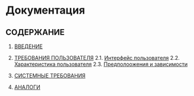# Документация

## СОДЕРЖАНИЕ

1. [ВВЕДЕНИЕ](#1)

2. [ТРЕБОВАНИЯ ПОЛЬЗОВАТЕЛЯ](#2)
    2.1. [Интерфейс пользователя](#2.1)
    2.2. [Характеристика пользователя](#2.2)
    2.3. [Предполоожения и зависимости](#2.3)
    
3. [СИСТЕМНЫЕ ТРЕБОВАНИЯ](#3)

4. [АНАЛОГИ](#4)
